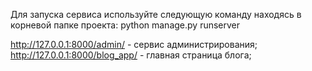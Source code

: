 
Для запуска сервиса используйте следующую команду находясь в корневой папке проекта: python manage.py runserver

http://127.0.0.1:8000/admin/     - сервис администрирования;
http://127.0.0.1:8000/blog_app/  - главная страница блога;

